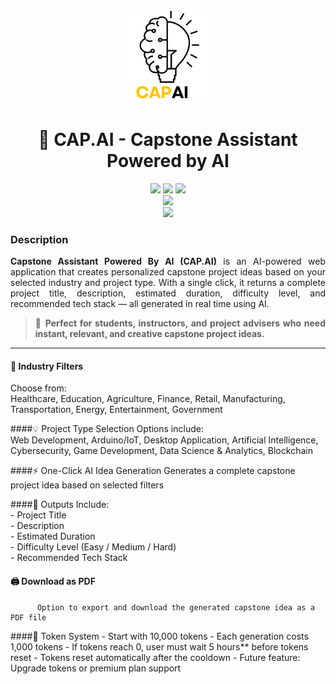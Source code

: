 <p align="center">
  <img src="Logo/CAP AI.png" alt="CAP.AI Logo" width="150"/>
</p>

<h1 align="center">🧠 CAP.AI - Capstone Assistant Powered by AI</h1>
<p align="center">
  <!-- Frontend -->
  <img src="https://img.shields.io/badge/HTML5-E34F26?style=for-the-badge&logo=html5&logoColor=white" />
  <img src="https://img.shields.io/badge/CSS3-1572B6?style=for-the-badge&logo=css3&logoColor=white" />
  <img src="https://img.shields.io/badge/JavaScript-F7DF1E?style=for-the-badge&logo=javascript&logoColor=black" />
  <br/>

  <!-- Backend -->
  <img src="https://img.shields.io/badge/Node.js-339933?style=for-the-badge&logo=node.js&logoColor=white" />
  <br/>

  <!-- AI Integration -->
  <img src="https://img.shields.io/badge/GPT--3.5--Turbo-OpenRouter.ai-blueviolet?style=for-the-badge&logo=openai&logoColor=white" />
</p>

### Description
<div align="justify">

**Capstone Assistant Powered By AI (CAP.AI)** is an AI-powered web application that creates personalized capstone project ideas based on your selected industry and project type. With a single click, it returns a complete project title, description, estimated duration, difficulty level, and recommended tech stack — all generated in real time using AI.

> 📝 **Perfect for students, instructors, and project advisers who need instant, relevant, and creative capstone project ideas.**

</div>

---


#### 🎯 Industry Filters  
  Choose from:  
        Healthcare, Education, Agriculture, Finance, Retail, Manufacturing, Transportation, Energy, Entertainment, Government

####💡 Project Type Selection 
  Options include:  
        Web Development, Arduino/IoT, Desktop Application, Artificial Intelligence, Cybersecurity, Game Development, Data Science & Analytics, Blockchain

####⚡ One-Click AI Idea Generation 
          Generates a complete capstone project idea based on selected filters

####📄 Outputs Include:  
          - Project Title  
          - Description  
          - Estimated Duration  
          - Difficulty Level (Easy / Medium / Hard)  
          - Recommended Tech Stack

#### 🖨️ Download as PDF 
          Option to export and download the generated capstone idea as a PDF file

####🔐   Token System
          - Start with 10,000 tokens
          - Each generation costs 1,000 tokens
          - If tokens reach 0, user must wait 5 hours** before tokens reset
          - Tokens reset automatically after the cooldown
          - Future feature: Upgrade tokens or premium plan support



